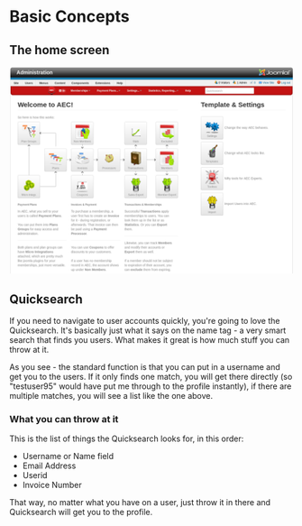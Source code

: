 # Basic Concepts

## The home screen

![AEC Home Screen](assets/img/aec-admin-home.png)

## Quicksearch

If you need to navigate to user accounts quickly, you're going to love the Quicksearch. It's basically just what it says on the name tag - a very smart search that finds you users. What makes it great is how much stuff you can throw at it.

As you see - the standard function is that you can put in a username and get you to the users. If it only finds one match, you will get there directly (so "testuser95" would have put me through to the profile instantly), if there are multiple matches, you will see a list like the one above.

### What you can throw at it

This is the list of things the Quicksearch looks for, in this order:

  * Username or Name field
  * Email Address
  * Userid
  * Invoice Number

That way, no matter what you have on a user, just throw it in there and Quicksearch will get you to the profile.
